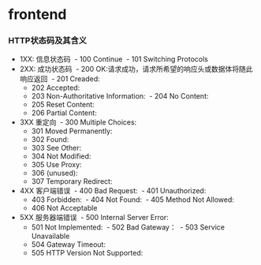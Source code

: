 # frontend


### HTTP状态码及其含义

* 1XX: 信息状态码
  - 100 Continue
  - 101 Switching Protocols
* 2XX: 成功状态码
  - 200 OK:请求成功，请求所希望的响应头或数据体将随此响应返回
  - 201 Creaded:
  - 202 Accepted:
  - 203 Non-Authoritative Information:
  - 204 No Content:
  - 205 Reset Content:
  - 206 Partial Content:
* 3XX 重定向
  - 300 Multiple Choices:
  - 301 Moved Permanently:
  - 302 Found:
  - 303 See Other:
  - 304 Not Modified:
  - 305 Use Proxy:
  - 306 (unused):
  - 307 Temporary Redirect:
* 4XX 客户端错误
  - 400 Bad Request:
  - 401 Unauthorized:
  - 403 Forbidden:
  - 404 Not Found:
  - 405 Method Not Allowed:
  - 406 Not Acceptable
* 5XX 服务器端错误
  - 500 Internal Server Error:
  - 501 Not Implemented:
  - 502 Bad Gateway：
  - 503 Service Unavailable
  - 504 Gateway Timeout:
  - 505 HTTP Version Not Supported:
